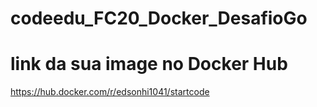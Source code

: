 # codeedu_FC20_Docker_DesafioGo

# link da sua image no Docker Hub
https://hub.docker.com/r/edsonhi1041/startcode



